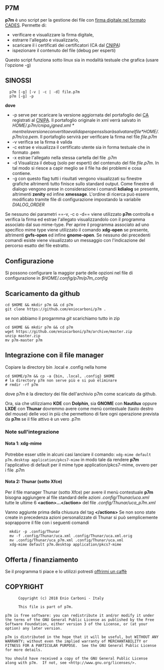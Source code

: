 ## P7M
**p7m** è uno script per la gestione dei file con [firma digitale nel formato CADES](https://quoll.it/firma-digitale-p7m-come-estrarre-il-contenuto/).
Permette di:
* verificare e visualizzare la firma digitale, 
* estrarre l'allegato e visualizzarlo,
* scaricare il i certificati dei certificatori (CA dal [CNIPA](http://archivio.cnipa.gov.it/site/it-IT/))
* ispezionare il contenuto del file (debug per esperti)

Questo script funziona sotto linux sia in modalità testuale che grafica (usare l'opzione -g)

## SINOSSI
```
  p7m [-g] [-v | -c | -d] file.p7m
  p7m [-g] -p 
```

**dove**
* -p
  serve per scaricare la versione aggiornata del portafoglio dei [CA](https://it.wikipedia.org/wiki/Certificate_authority) registrati al [CNIPA](http://archivio.cnipa.gov.it/site/it-IT/).
  Il portafoglio originale in xml verrà salvato in *$HOME/.p7m/cnipa_signed.xml* mentre la versione convertita e valida per openssl sarà salvata nel file *$HOME/.p7m/ca.pem*.
  Il portafoglio servirà per verificare la firma nel file *file.p7m*
* -v
  verifica se la firma è valida
* -c
  estrae e visualizza il certificato utente sia in forma testuale che in formato .pem
* -x
  estrae l'allegato nella stessa cartella del file .p7m
* -d
  Visualizza il debug (solo per esperti) del contenuto del file *file.p7m*.
  In tal modo si riesce a capir meglio se il file ha dei problemi e cosa contiene.
* -g
  con questo flag tutti i risultati vengono visualizzati su finestre grafiche altrimenti tutto finisce sullo standard output.
  Come finestre di dialogo vengono prese in considerazione i comandi **kdialog** se presente, altrimenti **zenity** ed infine **xmessage**.
  L'ordine di ricerca può essere modificato tramite file di configurazione impostando la variabile *DIALOG_ORDER*

Se nessuno dei parametri ==-v, -c o -d== viene utilizzato **p7m** controlla e verifica la firma ed estrae l'allegato visualizzandolo con il programma associato dal suo mime-type.
Per aprire il programma associato ad uno specifico mime type viene utilizzato il comando **xdg-open** se presente, altrimenti **gvfs-open** ed infine **gnome-open**.
Se nessuno dei precedenti comandi esiste viene visualizzato un messaggio con l'indicazione del percorso esatto del file estratto.

## Configurazione
Si possono configurare la maggior parte delle opzioni nel file di configurazione in *$HOME/.config/p7m/p7m_config*
## Scaricamento da github
```
cd $HOME && mkdir p7m && cd p7m
git clone https://github.com/eniocarboni/p7m .
```
se non abbiamo il progarmma *git* scarichiamo tutto in zip
```
cd $HOME && mkdir p7m && cd p7m
wget https://github.com/eniocarboni/p7m/archive/master.zip
unzip master.zip
mv p7m-master p7m
```
## Integrazione con il file manager
Copiare la directory bin .local e .config nella home
```
cd $HOME/p7m && cp -a {bin, .local, .config} $HOME
# la directory p7m non serve più e si può eliminare
# rmdir -rf p7m
```
dove p7m è la directory dei file dell'archivio p7m come scaricato da github.

Ora, sia che utilizziamo **KDE** con **Dolphin**, sia **GNOME** con **Nautilux** oppure **LXDE** con **Thunar** dovremmo avere come menù contestuale (tasto destro del mouse) delle voci in più che permettono di fare ogni operazione prevista da **p7m** se il file attivo è un vero .p7m

### Note sull'integrazione

#### Nota 1: xdg-mime
Potrebbe esser utile in alcuni casi lanciare il comando:
```xdg-mime default p7m.desktop application/pkcs7-mime```
in modo tale da rendere **p7m** l'applicativo di default per il mime type application/pkcs7-mime, ovvero per i file .p7m

#### Nota 2: Thunar (sotto Xfce)
Per il file manager Thunar (sotto Xfce) per avere il menù contestuale **p7m** bisogna aggiungere al file standard delle azioni *.config/Thunar/uca.xml* tutte le ultime 6 **&lt;action>...&lt;/action>** del file *.config/Thunar/uca_p7m.xml*

Vanno aggiunte prima della chiusura del tag **&lt;/actions>**
Se non sono state create in precedenza azioni personalizzate di Thunar si può semplicemente soprapporre il file con i seguenti comandi
```
  mkdir -p .config/Thunar
  mv -f .config/Thunar/uca.xml .config/Thunar/uca.xml.orig
  mv .config/Thunar/uca_p7m.xml .config/Thunar/uca.xml
  xdg-mime default p7m.desktop application/pkcs7-mime
```
## Offerta / finanziamento
Se il programma ti piace e lo utilizzi potresti [offrirmi un caffè](https://www.paypal.me/EnioCarboni/1.5) 
## COPYRIGHT
```
      Copyright (c) 2018 Enio Carboni - Italy

      This file is part of p7m.

p7m is free software: you can redistribute it and/or modify it under the terms of the GNU General Public License as published by the Free Software Foundation, either version 3 of the License, or (at your option) any later version.

p7m is distributed in the hope that it will be useful, but WITHOUT ANY WARRANTY; without even the implied warranty of MERCHANTABILITY or FITNESS FOR A PARTICULAR PURPOSE.  See the GNU General Public License for more details.

You should have received a copy of the GNU General Public License    along with p7m.  If not, see <http://www.gnu.org/licenses/>.
```


